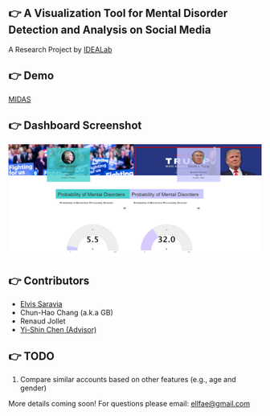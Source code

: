 ## :point_right: A Visualization Tool for Mental Disorder Detection and Analysis on Social Media
A Research Project by [IDEALab](https://github.com/IDEA-NTHU-Taiwan)

## :point_right: Demo
[MIDAS](http://bit.ly/ideamidas/)

## :point_right: Dashboard Screenshot
![alt text](https://github.com/omarsar/DeepViz/blob/master/public/dashboard.png)

## :point_right: Contributors
* [Elvis Saravia](http://elvissaravia.com/) 
* Chun-Hao Chang (a.k.a GB)
* Renaud Jollet
* [Yi-Shin Chen (Advisor)](http://www.yishin.info/)

## :point_right: TODO
1. Compare similar accounts based on other features (e.g., age and gender)

More details coming soon! For questions please email: ellfae@gmail.com